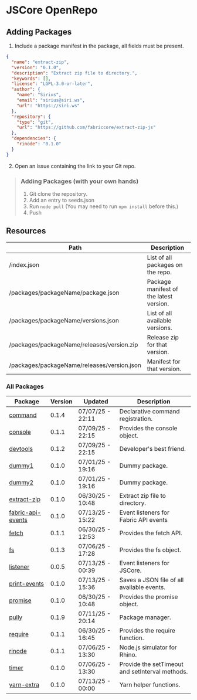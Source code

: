 # JSCore OpenRepo

## Adding Packages

1. Include a package manifest in the package, all fields must be present.
```json
{
  "name": "extract-zip",
  "version": "0.1.0",
  "description": "Extract zip file to directory.",
  "keywords": [],
  "license": "LGPL-3.0-or-later",
  "author": {
    "name": "Sirius",
    "email": "sirius@siri.ws",
    "url": "https://siri.ws"
  },
  "repository": {
    "type": "git",
    "url": "https://github.com/fabriccore/extract-zip-js"
  },
  "dependencies": {
    "rinode": "0.1.0"
  }
}
```
2. Open an issue containing the link to your Git repo.

> ### Adding Packages (with your own hands)
> 
> 1. Git clone the repository.
> 2. Add an entry to seeds.json
> 3. Run `node pull` (You may need to run `npm install` before this.)
> 4. Push

## Resources

|Path|Description|
|---|---|
|/index.json|List of all packages on the repo.|
|/packages/packageName/package.json|Package manifest of the latest version.|
|/packages/packageName/versions.json|List of all available versions.|
|/packages/packageName/releases/version.zip|Release zip for that version.|
|/packages/packageName/releases/version.json|Manifest for that version.|

### All Packages

<!--begin:packages-->
|Package|Version|Updated|Description|
|---|---|---|---|
|[command](./packages/command)|0.1.4|07/07/25 - 22:11|Declarative command registration.|
|[console](./packages/console)|0.1.1|07/09/25 - 22:15|Provides the console object.|
|[devtools](./packages/devtools)|0.1.2|07/09/25 - 22:15|Developer's best friend.|
|[dummy1](./packages/dummy1)|0.1.0|07/01/25 - 19:16|Dummy package.|
|[dummy2](./packages/dummy2)|0.1.0|07/01/25 - 19:16|Dummy package.|
|[extract-zip](./packages/extract-zip)|0.1.0|06/30/25 - 10:48|Extract zip file to directory.|
|[fabric-api-events](./packages/fabric-api-events)|0.1.0|07/13/25 - 15:22|Event listeners for Fabric API events|
|[fetch](./packages/fetch)|0.1.1|06/30/25 - 12:53|Provides the fetch API.|
|[fs](./packages/fs)|0.1.3|07/06/25 - 17:28|Provides the fs object.|
|[listener](./packages/listener)|0.0.5|07/13/25 - 00:39|Event listeners for JSCore.|
|[print-events](./packages/print-events)|0.1.0|07/13/25 - 15:36|Saves a JSON file of all available events.|
|[promise](./packages/promise)|0.1.0|06/30/25 - 10:48|Provides the promise object.|
|[pully](./packages/pully)|0.1.9|07/11/25 - 20:14|Package manager.|
|[require](./packages/require)|0.1.1|06/30/25 - 16:45|Provides the require function.|
|[rinode](./packages/rinode)|0.1.1|07/06/25 - 13:30|Node.js simulator for Rhino.|
|[timer](./packages/timer)|0.1.0|07/06/25 - 13:30|Provide the setTimeout and setInterval methods.|
|[yarn-extra](./packages/yarn-extra)|0.1.0|07/13/25 - 00:00|Yarn helper functions.|
<!--end:packages-->
